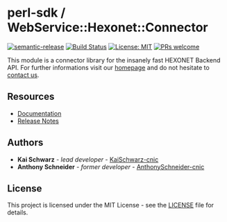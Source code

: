 # perl-sdk / WebService::Hexonet::Connector

[![semantic-release](https://img.shields.io/badge/%20%20%F0%9F%93%A6%F0%9F%9A%80-semantic--release-e10079.svg)](https://github.com/semantic-release/semantic-release)
[![Build Status](https://github.com/centralnicgroup-opensource/rtldev-middleware-perl-sdk/workflows/Release/badge.svg?branch=master)](https://github.com/centralnicgroup-opensource/rtldev-middleware-perl-sdk/workflows/Release/badge.svg?branch=master)
[![License: MIT](https://img.shields.io/badge/License-MIT-blue.svg)](https://opensource.org/licenses/MIT)
[![PRs welcome](https://img.shields.io/badge/PRs-welcome-brightgreen.svg)](https://github.com/centralnicgroup-opensource/rtldev-middleware-perl-sdk/blob/master/CONTRIBUTING.md)

This module is a connector library for the insanely fast HEXONET Backend API. For further informations visit our [homepage](http://hexonet.net) and do not hesitate to [contact us](https://www.hexonet.net/contact).

## Resources

- [Documentation](https://centralnicgroup-public.github.io/rtldev-middleware-documentation/docs/hexonet/sdks/perl-sdk/)
- [Release Notes](https://github.com/centralnicgroup-opensource/rtldev-middleware-perl-sdk/releases)

## Authors

- **Kai Schwarz** - _lead developer_ - [KaiSchwarz-cnic](https://github.com/KaiSchwarz-cnic)
- **Anthony Schneider** - _former developer_ - [AnthonySchneider-cnic](https://github.com/anthonyschneider-cnic)

## License

This project is licensed under the MIT License - see the [LICENSE](LICENSE) file for details.
